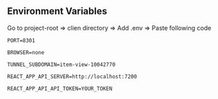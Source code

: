 ## Environment Variables

Go to project-root => clien directory => Add .env => Paste following code

`PORT=8301`

`BROWSER=none`

`TUNNEL_SUBDOMAIN=item-view-10042770`

`REACT_APP_API_SERVER=http://localhost:7200`

`REACT_APP_API_API_TOKEN=YOUR_TOKEN`
